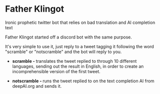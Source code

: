# Father Klingot
Ironic prophetic twitter bot that relies on bad translation and AI completion text

Father Klingot started off a discord bot with the same purpose.

It's very simple to use it, just reply to a tweet tagging it following the word "scramble" or "notscramble" and the bot will reply to you.

- <b>scramble - </b> translates the tweet replied to through 10 different languages, sending out the result in English, in order to create an incomprehensible version of the first tweet.

- <b>notscramble - </b> runs the tweet replied to on the text completion AI from deepAI.org and sends it.
